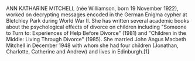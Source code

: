 ANN KATHARINE MITCHELL (née Williamson, born 19 November 1922), worked on decrypting messages encoded in the German Enigma cypher at Bletchley Park during World War II. She has written several academic books about the psychological effects of divorce on children including "Someone to Turn to: Experiences of Help Before Divorce" (1981) and "Children in the Middle: Living Through Divorce" (1985). She married John Angus Macbeth Mitchell in December 1948 with whom she had four children (Jonathan, Charlotte, Catherine and Andrew) and lives in Edinburgh.[1]
